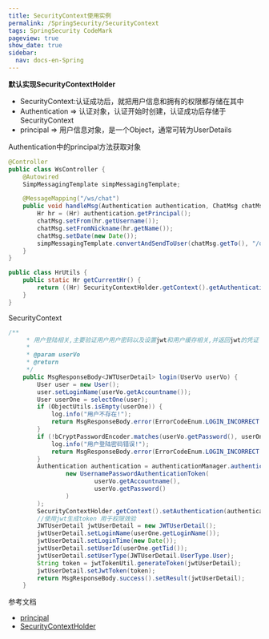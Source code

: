 ```yaml
---
title: SecurityContext使用实例
permalink: /SpringSecurity/SecurityContext
tags: SpringSecurity CodeMark
pageview: true
show_date: true
sidebar:
  nav: docs-en-Spring
---
```

**默认实现SecurityContextHolder**
- SecurityContext:认证成功后，就把用户信息和拥有的权限都存储在其中
- Authentication => 认证对象，认证开始时创建，认证成功后存储于SecurityContext
- principal => 用户信息对象，是一个Object，通常可转为UserDetails

Authentication中的principal方法获取对象
```java
@Controller
public class WsController {
    @Autowired
    SimpMessagingTemplate simpMessagingTemplate;

    @MessageMapping("/ws/chat")
    public void handleMsg(Authentication authentication, ChatMsg chatMsg) {
        Hr hr = (Hr) authentication.getPrincipal();
        chatMsg.setFrom(hr.getUsername());
        chatMsg.setFromNickname(hr.getName());
        chatMsg.setDate(new Date());
        simpMessagingTemplate.convertAndSendToUser(chatMsg.getTo(), "/queue/chat", chatMsg);
    }
}
```
```java
public class HrUtils {
    public static Hr getCurrentHr() {
        return ((Hr) SecurityContextHolder.getContext().getAuthentication().getPrincipal());
    }
}
```

SecurityContext
```java
/**
     * 用户登陆相关,主要验证用户用户密码以及设置jwt和用户缓存相关,并返回jwt的凭证
     *
     * @param userVo
     * @return
     */
    public MsgResponseBody<JWTUserDetail> login(UserVo userVo) {
        User user = new User();
        user.setLoginName(userVo.getAccountname());
        User userOne = selectOne(user);
        if (ObjectUtils.isEmpty(userOne)) {
            log.info("用户不存在!");
            return MsgResponseBody.error(ErrorCodeEnum.LOGIN_INCORRECT.getCode()).setResult(ErrorCodeEnum.LOGIN_INCORRECT.getMessage());
        }
        if (!bCryptPasswordEncoder.matches(userVo.getPassword(), userOne.getPassWord())) {
            log.info("用户登陆密码错误!");
            return MsgResponseBody.error(ErrorCodeEnum.LOGIN_INCORRECT.getCode()).setResult(ErrorCodeEnum.LOGIN_INCORRECT.getMessage());
        }
        Authentication authentication = authenticationManager.authenticate(
                new UsernamePasswordAuthenticationToken(
                        userVo.getAccountname(),
                        userVo.getPassword()
                )
        );
        SecurityContextHolder.getContext().setAuthentication(authentication);
        //使用jwt生成token 用于权限效验
        JWTUserDetail jwtUserDetail = new JWTUserDetail();
        jwtUserDetail.setLoginName(userOne.getLoginName());
        jwtUserDetail.setLoginTime(new Date());
        jwtUserDetail.setUserId(userOne.getTid());
        jwtUserDetail.setUserType(JWTUserDetail.UserType.User);
        String token = jwtTokenUtil.generateToken(jwtUserDetail);
        jwtUserDetail.setJwtToken(token);
        return MsgResponseBody.success().setResult(jwtUserDetail);
    }
```
参考文档
- [principal](https://github.com/javaniuniu/vhr/tree/master/vhr/vhrserver/vhr-web/src/main/java/org/javaboy/vhr/controller)
- [SecurityContextHolder](https://github.com/javaniuniu/sc-whorl/tree/master/sc-whorl-web/src/main/java/sc/whorl/system/commons)
